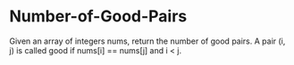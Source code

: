 # Number-of-Good-Pairs
Given an array of integers nums, return the number of good pairs.  A pair (i, j) is called good if nums[i] == nums[j] and i &lt; j.
